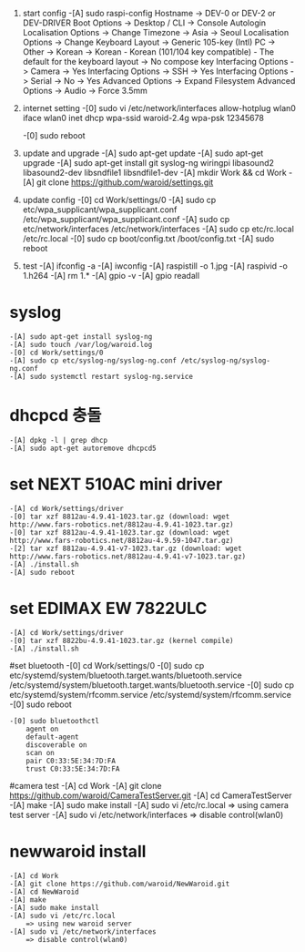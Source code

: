 ﻿
1. start config
	-[A] sudo raspi-config
		Hostname -> DEV-0 or DEV-2 or DEV-DRIVER
		Boot Options -> Desktop / CLI -> Console Autologin
		Localisation Options -> Change Timezone -> Asia -> Seoul
		Localisation Options -> Change Keyboard Layout -> Generic 105-key (Intl) PC -> Other -> Korean -> Korean - Korean (101/104 key compatible) - The default for the keyboard layout -> No compose key
		Interfacing Options -> Camera -> Yes
		Interfacing Options -> SSH -> Yes
		Interfacing Options -> Serial -> No -> Yes
		Advanced Options -> Expand Filesystem
		Advanced Options -> Audio -> Force 3.5mm
	
2. internet setting
	-[0] sudo vi /etc/network/interfaces
		allow-hotplug wlan0
		iface wlan0 inet dhcp
		wpa-ssid waroid-2.4g
		wpa-psk 12345678
		
	-[0] sudo reboot
	
3. update and upgrade
	-[A] sudo apt-get update
	-[A] sudo apt-get upgrade
	-[A] sudo apt-get install git syslog-ng wiringpi libasound2 libasound2-dev libsndfile1 libsndfile1-dev
	-[A] mkdir Work && cd Work
	-[A] git clone https://github.com/waroid/settings.git

4. update config
	-[0] cd Work/settings/0
	-[A] sudo cp etc/wpa_supplicant/wpa_supplicant.conf /etc/wpa_supplicant/wpa_supplicant.conf
	-[A] sudo cp etc/network/interfaces /etc/network/interfaces
	-[A] sudo cp etc/rc.local /etc/rc.local
	-[0] sudo cp boot/config.txt /boot/config.txt
	-[A] sudo reboot
	
5. test
	-[A] ifconfig -a
	-[A] iwconfig
	-[A] raspistill -o 1.jpg
	-[A] raspivid -o 1.h264
	-[A] rm 1.*
	-[A] gpio -v
	-[A] gpio readall
	
# syslog
	-[A] sudo apt-get install syslog-ng
	-[A] sudo touch /var/log/waroid.log
	-[0] cd Work/settings/0
	-[A] sudo cp etc/syslog-ng/syslog-ng.conf /etc/syslog-ng/syslog-ng.conf
	-[A] sudo systemctl restart syslog-ng.service
	
# dhcpcd 충돌
	-[A] dpkg -l | grep dhcp
	-[A] sudo apt-get autoremove dhcpcd5
	
# set NEXT 510AC mini driver
	-[A] cd Work/settings/driver
	-[0] tar xzf 8812au-4.9.41-1023.tar.gz (download: wget http://www.fars-robotics.net/8812au-4.9.41-1023.tar.gz)
	-[0] tar xzf 8812au-4.9.41-1023.tar.gz (download: wget http://www.fars-robotics.net/8812au-4.9.59-1047.tar.gz)
	-[2] tar xzf 8812au-4.9.41-v7-1023.tar.gz (download: wget http://www.fars-robotics.net/8812au-4.9.41-v7-1023.tar.gz)
	-[A] ./install.sh
	-[A] sudo reboot
	
# set EDIMAX EW 7822ULC
	-[A] cd Work/settings/driver
	-[0] tar xzf 8822bu-4.9.41-1023.tar.gz (kernel compile)
	-[A] ./install.sh
	
#set bluetooth
	-[0] cd Work/settings/0
	-[0] sudo cp etc/systemd/system/bluetooth.target.wants/bluetooth.service /etc/systemd/system/bluetooth.target.wants/bluetooth.service
	-[0] sudo cp etc/systemd/system/rfcomm.service /etc/systemd/system/rfcomm.service
	-[0] sudo reboot
	
	-[0] sudo bluetoothctl
		agent on
		default-agent
		discoverable on
		scan on
		pair C0:33:5E:34:7D:FA
		trust C0:33:5E:34:7D:FA
	
#camera test
	-[A] cd Work
	-[A] git clone https://github.com/waroid/CameraTestServer.git
	-[A] cd CameraTestServer
	-[A] make
	-[A] sudo make install
	-[A] sudo vi /etc/rc.local
		=> using camera test server
	-[A] sudo vi /etc/network/interfaces
		=> disable control(wlan0)
		
# newwaroid install
	-[A] cd Work
	-[A] git clone https://github.com/waroid/NewWaroid.git
	-[A] cd NewWaroid
	-[A] make
	-[A] sudo make install
	-[A] sudo vi /etc/rc.local
		=> using new waroid server
	-[A] sudo vi /etc/network/interfaces
		=> disable control(wlan0)
